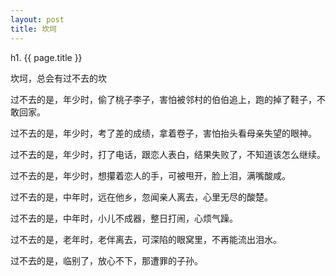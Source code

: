 ```yaml
---
layout: post
title: 坎坷  
---
```


h1. {{ page.title }}

坎坷，总会有过不去的坎

过不去的是，年少时，偷了桃子李子，害怕被邻村的伯伯追上，跑的掉了鞋子，不敢回家。

过不去的是，年少时，考了差的成绩，拿着卷子，害怕抬头看母亲失望的眼神。

过不去的是，年少时，打了电话，跟恋人表白，结果失败了，不知道该怎么继续。

过不去的是，年少时，想攥着恋人的手，可被甩开，脸上泪，满嘴酸咸。

过不去的是，中年时，远在他乡，忽闻亲人离去，心里无尽的酸楚。

过不去的是，中年时，小儿不成器，整日打闹，心烦气躁。

过不去的是，老年时，老伴离去，可深陷的眼窝里，不再能流出泪水。

过不去的是，临别了，放心不下，那遭罪的子孙。